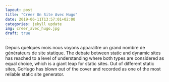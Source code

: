 ```yaml
---
layout: post
title: "Créer Un Site Avec Hugo"
date: 2019-06-11T13:57:01+02:00
categories: jekyll update
img: creer_avec_hugo.jpg
draft: true
---
```

Depuis quelques mois nous voyons apparaître un grand nombre de générateurs de site statique. The debate between static and dynamic sites has reached to a level of understanding where both types are considered as equal choice, which is a giant leap for static sites. Out of different static sites, GoHugo has blown out of the cover and recorded as one of the most reliable static site generator.